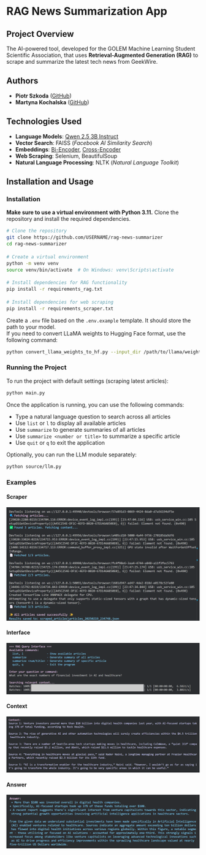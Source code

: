 # RAG News Summarization App

## Project Overview

The AI-powered tool, developed for the GOLEM Machine Learning Student Scientific Association, that uses **Retrieval-Augmented Generation (RAG)** to scrape and summarize the latest tech news from GeekWire.

## Authors
- **Piotr Szkoda** ([GitHub](https://github.com/PhoXinuS))
- **Martyna Kochalska** ([GitHub](https://github.com/pyskaa0506))

## Technologies Used

-   **Language Models**: [Qwen 2.5 3B Instruct](https://huggingface.co/Qwen/Qwen2.5-3B-Instruct)
-   **Vector Search**: FAISS (*Facebook AI Similarity Search*)
-   **Embeddings**: [Bi-Encoder](https://huggingface.co/sentence-transformers/all-MiniLM-L6-v2), [Cross-Encoder](https://huggingface.co/cross-encoder/ms-marco-MiniLM-L-6-v2) 
-   **Web Scraping**: Selenium, BeautifulSoup
-   **Natural Language Processing**: NLTK (*Natural Language Toolkit*)

## Installation and Usage

### Installation
**Make sure to use a virtual environment with Python 3.11.**
Clone the repository and install the required dependencies.


```bash
# Clone the repository
git clone https://github.com/USERNAME/rag-news-summarizer
cd rag-news-summarizer

# Create a virtual environment
python -m venv venv
source venv/bin/activate  # On Windows: venv\Scripts\activate

# Install dependencies for RAG functionality
pip install -r requirements_rag.txt

# Install dependencies for web scraping
pip install -r requirements_scraper.txt
```
Create a `.env` file based on the `.env.example` template. It should store the path to your model.  
If you need to convert LLaMA weights to Hugging Face format, use the following command:

```bash
python convert_llama_weights_to_hf.py --input_dir /path/to/llama/weights --model_size 7B --output_dir ./models/llama-7b-hf
```

### Running the Project

To run the project with default settings (scraping latest articles):

```bash
python main.py
```

Once the application is running, you can use the following commands:

-   Type a natural language question to search across all articles
-   Use `list` or `l` to display all available articles
-   Use `summarize` to generate summaries of all articles
-   Use `summarize <number or title>` to summarize a specific article
-   Use `quit` or `q` to exit the application

Optionally, you can run the LLM module separately:
```bash
python source/llm.py
```
### Examples
#### Scraper
![Scraper](https://raw.githubusercontent.com/PhoXinuS/RAG-News-Summarization/refs/heads/main/presentation/image1.png)
#### Interface
![Interface](https://github.com/PhoXinuS/RAG-News-Summarization/blob/main/presentation/image3.png?raw=true)
#### Context
![Context](https://raw.githubusercontent.com/PhoXinuS/RAG-News-Summarization/refs/heads/main/presentation/image2.png)
#### Answer
![Answer](https://github.com/PhoXinuS/RAG-News-Summarization/blob/main/presentation/image4.png?raw=true)

